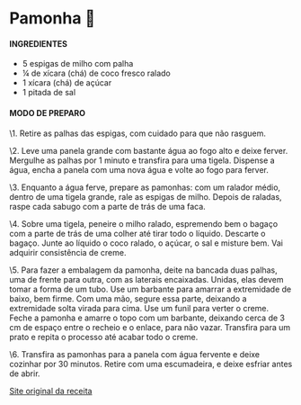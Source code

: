 # Pamonha :corn:

#### INGREDIENTES

- 5 espigas de milho com palha
- ¼ de xícara (chá) de coco fresco ralado
- 1 xícara (chá) de açúcar
- 1 pitada de sal

#### MODO DE PREPARO

\1. Retire as palhas das espigas, com cuidado para que não rasguem.

\2. Leve uma panela grande com bastante água ao fogo alto e deixe ferver. Mergulhe as palhas por 1 minuto e transfira para uma tigela. Dispense a água, encha a panela com uma nova água e volte ao fogo para ferver.

\3. Enquanto a água ferve, prepare as pamonhas: com um ralador médio, dentro de uma tigela grande, rale as espigas de milho. Depois de raladas, raspe cada sabugo com a parte de trás de uma faca.

\4. Sobre uma tigela, peneire o milho ralado, espremendo bem o bagaço com a parte de trás de uma colher até tirar todo o líquido. Descarte o bagaço. Junte ao líquido o coco ralado, o açúcar, o sal e misture bem. Vai adquirir consistência de creme.

\5. Para fazer a embalagem da pamonha, deite na bancada duas palhas, uma de frente para outra, com as laterais encaixadas. Unidas, elas devem tomar a forma de um tubo. Use um barbante para amarrar a extremidade de baixo, bem firme. Com uma mão, segure essa parte, deixando a extremidade solta virada para cima. Use um funil para verter o creme. Feche a pamonha e amarre o topo com um barbante, deixando cerca de 3 cm de espaço entre o recheio e o enlace, para não vazar. Transfira para um prato e repita o processo até acabar todo o creme.

\6. Transfira as pamonhas para a panela com água fervente e deixe cozinhar por 30 minutos. Retire com uma escumadeira, e deixe esfriar antes de abrir.

[Site original da receita](https://www.panelinha.com.br/receita/Pamonha-caseira)

